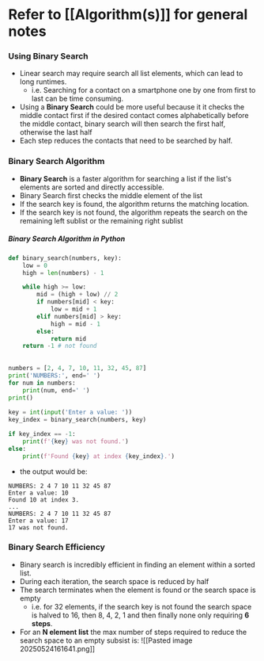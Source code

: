 # Refer to [[Algorithm(s)]] for general notes
### Using Binary Search
- Linear search may require search all list elements, which can lead to long runtimes.
	- i.e. Searching for a contact on a smartphone one by one from first to last can be time consuming.
- Using a **Binary Search** could be more useful because it it checks the middle contact first if the desired contact comes alphabetically before the middle contact, binary search will then search the first half, otherwise the last half
- Each step reduces the contacts that need to be searched by half.
### Binary Search Algorithm
- **Binary Search** is a faster algorithm for searching a list if the list's elements are sorted and directly accessible.
- Binary Search first checks the middle element of the list
- If the search key is found, the algorithm returns the matching location.
- If the search key is not found, the algorithm repeats the search on the remaining left sublist or the remaining right sublist
##### Binary Search Algorithm in Python
```python
def binary_search(numbers, key):
    low = 0
    high = len(numbers) - 1

    while high >= low:
        mid = (high + low) // 2
        if numbers[mid] < key:
            low = mid + 1
        elif numbers[mid] > key:
            high = mid - 1
        else:
            return mid
    return -1 # not found
   
 
numbers = [2, 4, 7, 10, 11, 32, 45, 87]
print('NUMBERS:', end=' ')
for num in numbers:
    print(num, end=' ')
print()
 
key = int(input('Enter a value: '))
key_index = binary_search(numbers, key)

if key_index == -1:
    print(f'{key} was not found.')
else:
    print(f'Found {key} at index {key_index}.')
```
- the output would be:
```
NUMBERS: 2 4 7 10 11 32 45 87 
Enter a value: 10
Found 10 at index 3.
...
NUMBERS: 2 4 7 10 11 32 45 87 
Enter a value: 17
17 was not found.
```
### Binary Search Efficiency
- Binary search is incredibly efficient in finding an element within a sorted list.
- During each iteration, the search space is reduced by half
- The search terminates when the element is found or the search space is empty
	- i.e. for 32 elements, if the search key is not found the search space is halved to 16, then 8, 4, 2, 1 and then finally none only requiring **6 steps**.
- For an **N element list** the max number of steps required to reduce the search space to an empty subsist is:
![[Pasted image 20250524161641.png]]
